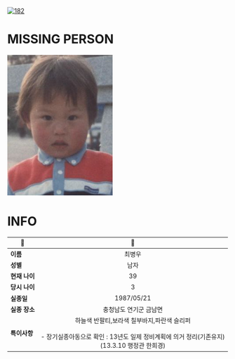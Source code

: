 [![182](https://img.shields.io/badge/%EC%8B%A4%EC%A2%85%EC%8B%A0%EA%B3%A0%EB%8A%94%20%EA%B5%AD%EB%B2%88%EC%97%86%EC%9D%B4-182-blue)](http://safe182.go.kr/index.do)

# MISSING PERSON

<img src="./missing_person.jpg">

# INFO

|🔑|💎|
|--|:--:|
|**이름**|최병우|
|**성별**|남자|
|**현재 나이**|39|
|**당시 나이**|3|
|**실종일**|1987/05/21|
|**실종 장소**|충청남도 연기군 금남면 |
|**특이사항**|하늘색 반팔티,보라색 칠부바지,파란색 슬리퍼</br></br>- 장기실종아동으로 확인 : 13년도 일제 정비계획에 의거 정리(기존유지)</br>   (13.3.10 행정관 한희경)|
